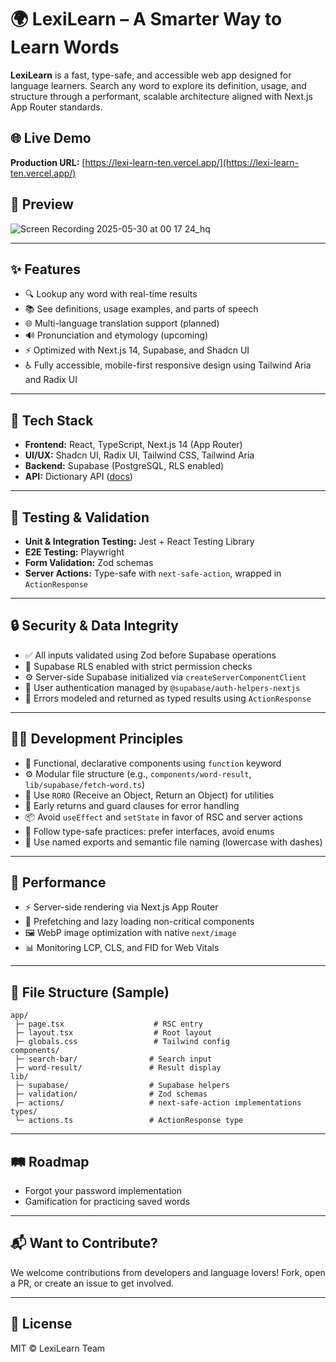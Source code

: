 # 🌍 LexiLearn – A Smarter Way to Learn Words

**LexiLearn** is a fast, type-safe, and accessible web app designed for language learners. Search any word to explore its definition, usage, and structure through a performant, scalable architecture aligned with Next.js App Router standards.

## 🌐 Live Demo

**Production URL:** [https://lexi-learn-ten.vercel.app/](https://lexi-learn-ten.vercel.app/)

## 📱 Preview

![Screen Recording 2025-05-30 at 00 17 24_hq](https://github.com/user-attachments/assets/d82e1ea6-29a8-4f00-8655-e2203f052a70)

---

## ✨ Features

- 🔍 Lookup any word with real-time results
- 📚 See definitions, usage examples, and parts of speech
- 🌐 Multi-language translation support (planned)
- 🔊 Pronunciation and etymology (upcoming)
- ⚡ Optimized with Next.js 14, Supabase, and Shadcn UI
- ♿ Fully accessible, mobile-first responsive design using Tailwind Aria and Radix UI

---

## 🧱 Tech Stack

- **Frontend:** React, TypeScript, Next.js 14 (App Router)
- **UI/UX:** Shadcn UI, Radix UI, Tailwind CSS, Tailwind Aria
- **Backend:** Supabase (PostgreSQL, RLS enabled)
- **API:** Dictionary API ([docs](https://dictionaryapi.dev/))

---

## 🧪 Testing & Validation

- **Unit & Integration Testing:** Jest + React Testing Library
- **E2E Testing:** Playwright
- **Form Validation:** Zod schemas
- **Server Actions:** Type-safe with `next-safe-action`, wrapped in `ActionResponse`

---

## 🔒 Security & Data Integrity

- ✅ All inputs validated using Zod before Supabase operations
- 🔐 Supabase RLS enabled with strict permission checks
- ⚙️ Server-side Supabase initialized via `createServerComponentClient`
- 🔧 User authentication managed by `@supabase/auth-helpers-nextjs`
- 🧩 Errors modeled and returned as typed results using `ActionResponse`

---

## 🧑‍💻 Development Principles

- 🧠 Functional, declarative components using `function` keyword
- ⚙️ Modular file structure (e.g., `components/word-result`, `lib/supabase/fetch-word.ts`)
- 📁 Use `RORO` (Receive an Object, Return an Object) for utilities
- 🧹 Early returns and guard clauses for error handling
- 📦 Avoid `useEffect` and `setState` in favor of RSC and server actions
- 🧾 Follow type-safe practices: prefer interfaces, avoid enums
- 🧩 Use named exports and semantic file naming (lowercase with dashes)

---

## 🚀 Performance

- ⚡ Server-side rendering via Next.js App Router
- 🧠 Prefetching and lazy loading non-critical components
- 🖼️ WebP image optimization with native `next/image`
- 📊 Monitoring LCP, CLS, and FID for Web Vitals

---

## 📁 File Structure (Sample)

```
app/
 ├─ page.tsx                    # RSC entry
 ├─ layout.tsx                  # Root layout
 ├─ globals.css                 # Tailwind config
components/
 ├─ search-bar/                # Search input
 ├─ word-result/               # Result display
lib/
 ├─ supabase/                  # Supabase helpers
 ├─ validation/                # Zod schemas
 ├─ actions/                   # next-safe-action implementations
types/
 └─ actions.ts                 # ActionResponse type
```

---

## 🛤️ Roadmap

- Forgot your password implementation
- Gamification for practicing saved words

---

## 📬 Want to Contribute?

We welcome contributions from developers and language lovers! Fork, open a PR, or create an issue to get involved.

---

## 📎 License

MIT © LexiLearn Team
